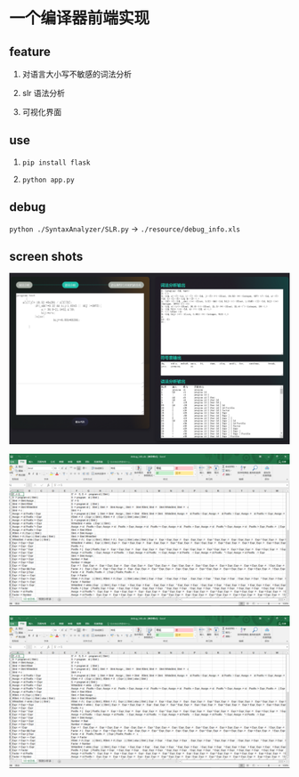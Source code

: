 # 一个编译器前端实现

## feature

1. 对语言大小写不敏感的词法分析

2. slr 语法分析

3. 可视化界面

## use

1. `pip install flask`

2. `python app.py`

## debug

`python ./SyntaxAnalyzer/SLR.py` -> `./resource/debug_info.xls`

## screen shots

![web_ui](https://raw.githubusercontent.com/Pluto00/MyCompiler/master/screenshots/web_ui.png)

![debug_info_1](https://raw.githubusercontent.com/Pluto00/MyCompiler/master/screenshots/debug_info_1.png)

![debug_info_2](https://raw.githubusercontent.com/Pluto00/MyCompiler/master/screenshots/debug_info_2.png)